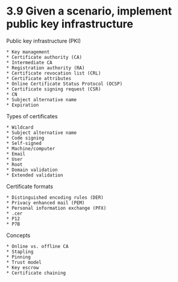 # 3.9 Given a scenario, implement public key infrastructure

Public key infrastructure (PKI)
    
    * Key management
    * Certificate authority (CA)
    * Intermediate CA
    * Registration authority (RA)
    * Certificate revocation list (CRL)
    * Certificate attributes
    * Online Certificate Status Protocol (OCSP)
    * Certificate signing request (CSR)
    * CN
    * Subject alternative name
    * Expiration

Types of certificates

    * Wildcard
    * Subject alternative name
    * Code signing
    * Self-signed
    * Machine/computer
    * Email
    * User
    * Root
    * Domain validation
    * Extended validation

Certificate formats

    * Distinguished encoding rules (DER)
    * Privacy enhanced mail (PEM)
    * Personal information exchange (PFX)
    * .cer
    * P12
    * P7B

Concepts

    * Online vs. offline CA
    * Stapling
    * Pinning
    * Trust model
    * Key escrow 
    * Certificate chaining